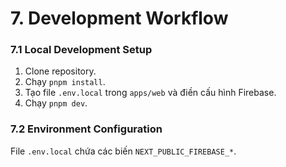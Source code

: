 # 7. Development Workflow

### 7.1 Local Development Setup

1.  Clone repository.
2.  Chạy `pnpm install`.
3.  Tạo file `.env.local` trong `apps/web` và điền cấu hình Firebase.
4.  Chạy `pnpm dev`.

### 7.2 Environment Configuration

File `.env.local` chứa các biến `NEXT_PUBLIC_FIREBASE_*`.

